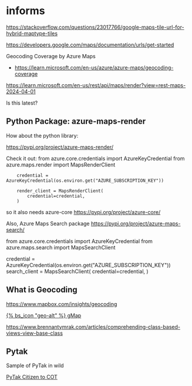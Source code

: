 # informs


https://stackoverflow.com/questions/23017766/google-maps-tile-url-for-hybrid-maptype-tiles

https://developers.google.com/maps/documentation/urls/get-started

Geocoding Coverage by Azure Maps
* https://learn.microsoft.com/en-us/azure/azure-maps/geocoding-coverage


https://learn.microsoft.com/en-us/rest/api/maps/render?view=rest-maps-2024-04-01

Is this latest?
     <link rel="stylesheet" href="https://atlas.microsoft.com/sdk/javascript/mapcontrol/3/atlas.min.css" type="text/css" />
     <script src="https://atlas.microsoft.com/sdk/javascript/mapcontrol/3/atlas.min.js"></script>

## Python Package: azure-maps-render

How about the python library:

https://pypi.org/project/azure-maps-render/

Check it out:
        from azure.core.credentials import AzureKeyCredential
        from azure.maps.render import MapsRenderClient

        credential = AzureKeyCredential(os.environ.get("AZURE_SUBSCRIPTION_KEY"))

        render_client = MapsRenderClient(
            credential=credential,
        )

so it also needs azure-core
https://pypi.org/project/azure-core/

Also, Azure Maps Search package
https://pypi.org/project/azure-maps-search/


from azure.core.credentials import AzureKeyCredential
from azure.maps.search import MapsSearchClient

credential = AzureKeyCredential(os.environ.get("AZURE_SUBSCRIPTION_KEY"))
search_client = MapsSearchClient(
        credential=credential,
)

## What is Geocoding

https://www.mapbox.com/insights/geocoding

<a href="https://google.com/maps/place/{{ latitude }},{{ longitude }}/@{{ latitude }},{{ longitude }},13z"
target="_blank" class="btn btn-outline-success btn-sm">
{% bs_icon "geo-alt" %} gMap
</a>

https://www.brennantymrak.com/articles/comprehending-class-based-views-view-base-class

## Pytak

Sample of PyTak in wild

[PyTak Citizen to COT](https://github.com/gncnpk/CitizentoCOT/blob/master/main.py)
